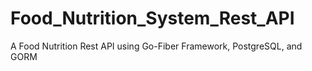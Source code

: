 # Food_Nutrition_System_Rest_API
A Food Nutrition Rest API using Go-Fiber Framework, PostgreSQL, and GORM
